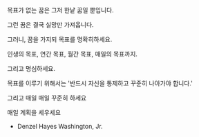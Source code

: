 목표가 없는 꿈은 그저 한낱 꿈일 뿐입니다.

그런 꿈은 결국 실망만 가져옵니다.

그러니, 꿈을 가지되 목표를 명확히하세요.

인생의 목표, 연간 목표, 월간 목표, 매일의 목표까지.

그리고 명심하세요.

목표를 이루기 위해서는 '반드시 자신을 통제하고 꾸준히 나아가야 합니다.'

그리고 매일 매일 꾸준히 하세요

매일 계획을 세우세요

- Denzel Hayes Washington, Jr.
